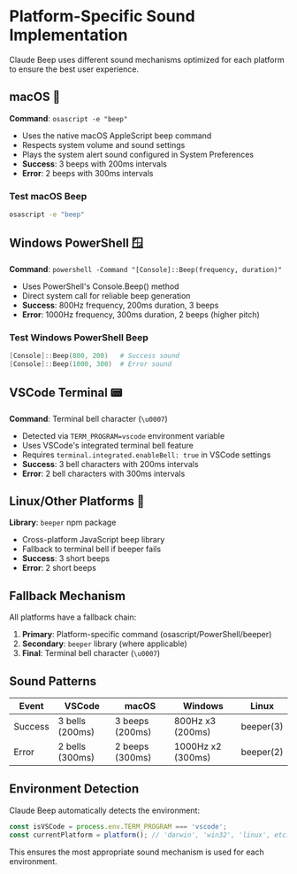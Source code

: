 # Platform-Specific Sound Implementation

Claude Beep uses different sound mechanisms optimized for each platform to ensure the best user experience.

## macOS 🍎

**Command**: `osascript -e "beep"`

- Uses the native macOS AppleScript beep command
- Respects system volume and sound settings
- Plays the system alert sound configured in System Preferences
- **Success**: 3 beeps with 200ms intervals
- **Error**: 2 beeps with 300ms intervals

### Test macOS Beep
```bash
osascript -e "beep"
```

## Windows PowerShell 🪟

**Command**: `powershell -Command "[Console]::Beep(frequency, duration)"`

- Uses PowerShell's Console.Beep() method
- Direct system call for reliable beep generation
- **Success**: 800Hz frequency, 200ms duration, 3 beeps
- **Error**: 1000Hz frequency, 300ms duration, 2 beeps (higher pitch)

### Test Windows PowerShell Beep
```powershell
[Console]::Beep(800, 200)   # Success sound
[Console]::Beep(1000, 300)  # Error sound
```

## VSCode Terminal 📟

**Command**: Terminal bell character (`\u0007`)

- Detected via `TERM_PROGRAM=vscode` environment variable
- Uses VSCode's integrated terminal bell feature
- Requires `terminal.integrated.enableBell: true` in VSCode settings
- **Success**: 3 bell characters with 200ms intervals
- **Error**: 2 bell characters with 300ms intervals

## Linux/Other Platforms 🐧

**Library**: `beeper` npm package

- Cross-platform JavaScript beep library
- Fallback to terminal bell if beeper fails
- **Success**: 3 short beeps
- **Error**: 2 short beeps

## Fallback Mechanism

All platforms have a fallback chain:

1. **Primary**: Platform-specific command (osascript/PowerShell/beeper)
2. **Secondary**: `beeper` library (where applicable)
3. **Final**: Terminal bell character (`\u0007`)

## Sound Patterns

| Event | VSCode | macOS | Windows | Linux |
|-------|--------|-------|---------|-------|
| Success | 3 bells (200ms) | 3 beeps (200ms) | 800Hz x3 (200ms) | beeper(3) |
| Error | 2 bells (300ms) | 2 beeps (300ms) | 1000Hz x2 (300ms) | beeper(2) |

## Environment Detection

Claude Beep automatically detects the environment:

```typescript
const isVSCode = process.env.TERM_PROGRAM === 'vscode';
const currentPlatform = platform(); // 'darwin', 'win32', 'linux', etc.
```

This ensures the most appropriate sound mechanism is used for each environment.